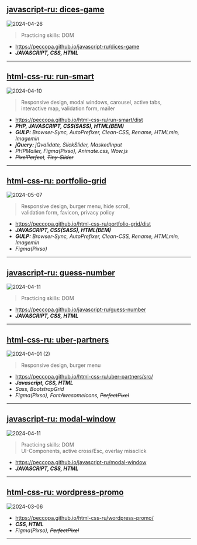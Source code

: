 ## [javascript-ru: dices-game](https://github.com/Peccopa/javascript-ru/tree/dices-game)
![2024-04-26](https://peccopa.github.io/javascript-ru/dices-game/dices-game.jpg)
>Practicing skills: DOM
- https://peccopa.github.io/javascript-ru/dices-game
- ***JAVASCRIPT, CSS, HTML***
___
## [html-css-ru: run-smart](https://github.com/Peccopa/html-css-ru/tree/run-smart)
![2024-04-10](https://github.com/Peccopa/wordpress-ru/assets/119999253/785672e7-2f11-42d9-86f2-987312c1b0b4)
>Responsive design, modal windows, carousel, active tabs,  
>interactive map, validation form, mailer
 - https://peccopa.github.io/html-css-ru/run-smart/dist
- ***PHP, JAVASCRIPT, CSS(SASS), HTML(BEM)***
- ***GULP:*** *Browser-Sync, AutoPrefixer, Clean-CSS, Rename, HTMLmin, Imagemin*
- ***jQuery:*** *jQvalidate, SlickSlider, MaskedInput*
- *PHPMailer, Figma(Pixso), Animate.css, Wow.js*
- *~~PixelPerfect~~, ~~Tiny-Slider~~*
___
## [html-css-ru: portfolio-grid](https://github.com/Peccopa/html-css-ru/tree/portfolio-grid)
![2024-05-07](https://peccopa.github.io/html-css-ru/portfolio-grid/2024-05-07.jpg)
>Responsive design, burger menu, hide scroll,  
>validation form, favicon, privacy policy
- https://peccopa.github.io/html-css-ru/portfolio-grid/dist
- ***JAVASCRIPT, CSS(SASS), HTML(BEM)***
- ***GULP:*** *Browser-Sync, AutoPrefixer, Clean-CSS, Rename, HTMLmin, Imagemin*
- *Figma(Pixso)*
___
## [javascript-ru: guess-number](https://github.com/Peccopa/javascript-ru/tree/guess-number)
![2024-04-11](https://github.com/Peccopa/javascript-ru/assets/119999253/deb73192-1e95-45a4-82fb-ff1f869eb223)
>Practicing skills: DOM
- https://peccopa.github.io/javascript-ru/guess-number
- ***JAVASCRIPT, CSS, HTML***
___
## [html-css-ru: uber-partners](https://github.com/Peccopa/html-css-ru/tree/uber-partners)
![2024-04-01 (2)](https://github.com/Peccopa/wordpress-ru/assets/119999253/057d38ef-a435-43f1-b5a8-fd10c9e044cf)
>Responsive design, burger menu
- https://peccopa.github.io/html-css-ru/uber-partners/src/
- ***Javascript, CSS, HTML***
- *Sass, BootstrapGrid*
- *Figma(Pixso), FontAwesomeIcons, ~~PerfectPixel~~*
___
## [javascript-ru: modal-window](https://github.com/Peccopa/javascript-ru/tree/modal-window)
![2024-04-11](https://github.com/Peccopa/javascript-ru/assets/119999253/24641a55-a635-42d1-a9aa-6ad0ac9087e2)
>Practicing skills: DOM  
>UI-Components, active cross/Esc, overlay missclick
- https://peccopa.github.io/javascript-ru/modal-window
- ***JAVASCRIPT, CSS, HTML***
___
## [html-css-ru: wordpress-promo](https://github.com/Peccopa/html-css-ru/tree/wordpress-promo)
![2024-03-06](https://github.com/Peccopa/wordpress.ru/assets/119999253/4e71569f-505d-4494-8c47-f41c79a43f11)
- https://peccopa.github.io/html-css-ru/wordpress-promo/
- ***CSS, HTML***
- *Figma(Pixso), ~~PerfectPixel~~*
___
